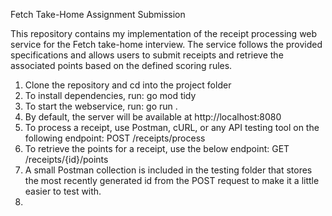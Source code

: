 Fetch Take-Home Assignment Submission

This repository contains my implementation of the receipt processing web service for the Fetch take-home interview. The service follows the provided specifications and allows users to submit receipts and retrieve the associated points based on the defined scoring rules.

1. Clone the repository and cd into the project folder
2. To install dependencies, run: go mod tidy
3. To start the webservice, run: go run .
4. By default, the server will be available at http://localhost:8080
5. To process a receipt, use Postman, cURL, or any API testing tool on the following endpoint:
     POST /receipts/process
6. To retrieve the points for a receipt, use the below endpoint:
     GET /receipts/{id}/points
7. A small Postman collection is included in the testing folder that stores the most recently generated id from the POST request to make it a little easier to test with.
8. 
   

